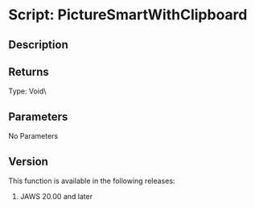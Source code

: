 # Script: PictureSmartWithClipboard

## Description

## Returns

Type: Void\

## Parameters

No Parameters

## Version

This function is available in the following releases:

1.  JAWS 20.00 and later
